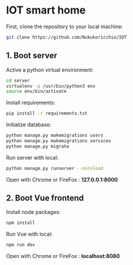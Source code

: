 # IOT smart home

First, clone the repository to your local machine:

```bash
git clone https://github.com/Nukukoricchio/IOT
```

## 1. Boot server

Active a python virtual environment:

```bash
cd server
virtualenv -p /usr/bin/python3 env
source env/bin/activate
```

Install requirements:

```bash
pip install -r requirements.txt
```

Initialize database:

```bash
python manage.py makemigrations users
python manage.py makemigrations services
python manage.py migrate
```

Run server with local:

```bash
python manage.py runserver --noreload
```

Open with Chrome or FireFox : **127.0.0.1:8000**


## 2. Boot Vue frontend

Install node packages:

```bash
npm install
```

Run Vue with local:

```bash
npm run dev
```

Open with Chrome or FireFox : **localhost:8080**
